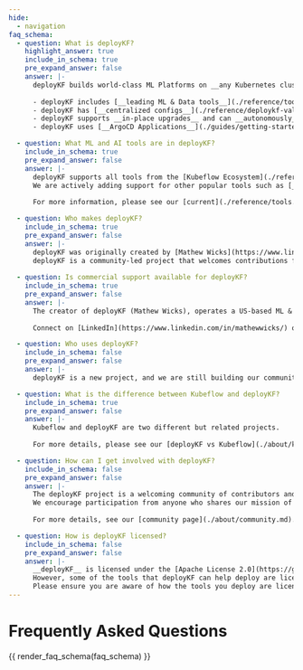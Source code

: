 ```yaml
---
hide:
  - navigation
faq_schema:
  - question: What is deployKF?
    highlight_answer: true
    include_in_schema: true
    pre_expand_answer: false
    answer: |-
      deployKF builds world-class ML Platforms on __any Kubernetes cluster__, within __any cloud or environment__, in minutes.
      
      - deployKF includes [__leading ML & Data tools__](./reference/tools.md#tool-index) from Kubeflow and more
      - deployKF has [__centralized configs__](./reference/deploykf-values.md) that manage all aspects of the platform
      - deployKF supports __in-place upgrades__ and can __autonomously__ roll out config changes
      - deployKF uses [__ArgoCD Applications__](./guides/getting-started.md#4-sync-argocd-applications) to provide native GitOps support

  - question: What ML and AI tools are in deployKF?
    include_in_schema: true
    pre_expand_answer: false
    answer: |-
      deployKF supports all tools from the [Kubeflow Ecosystem](./reference/tools.md#kubeflow-ecosystem) including [__Kubeflow Pipelines__](./reference/tools.md#kubeflow-pipelines) and [__Kubeflow Notebooks__](./reference/tools.md#kubeflow-notebooks).
      We are actively adding support for other popular tools such as [__MLflow__](./reference/future-tools.md#mlflow-model-registry), [__Airflow__](./reference/future-tools.md#apache-airflow), and [__Feast__](./reference/future-tools.md#feast). 
  
      For more information, please see our [current](./reference/tools.md) and [future](./reference/future-tools.md) tools!

  - question: Who makes deployKF?
    include_in_schema: true
    pre_expand_answer: false
    answer: |-
      deployKF was originally created by [Mathew Wicks](https://www.linkedin.com/in/mathewwicks/) (GitHub: [@thesuperzapper](https://github.com/thesuperzapper)), a Kubeflow lead and maintainer of the popular [Apache Airflow Helm Chart](https://github.com/airflow-helm/charts).
      deployKF is a community-led project that welcomes contributions from anyone who wants to help.
   
  - question: Is commercial support available for deployKF?
    include_in_schema: true
    pre_expand_answer: false
    answer: |-
      The creator of deployKF (Mathew Wicks), operates a US-based ML & Data company named [__Aranui Solutions__](https://www.aranui.solutions) which provides __commercial support__ and __advisory services__.
      
      Connect on [LinkedIn](https://www.linkedin.com/in/mathewwicks/) or email [`sales@aranui.solutions`](mailto:sales@aranui.solutions?subject=%5BdeployKF%5D%20MY_SUBJECT) to learn more!

  - question: Who uses deployKF?
    include_in_schema: false
    pre_expand_answer: false
    answer: |-
      deployKF is a new project, and we are still building our community, consider [adding your organization](https://github.com/deployKF/deployKF/blob/main/ADOPTERS.md) to our list of adopters.

  - question: What is the difference between Kubeflow and deployKF?
    include_in_schema: true
    pre_expand_answer: false
    answer: |-
      Kubeflow and deployKF are two different but related projects.
      
      For more details, please see our [deployKF vs Kubeflow](./about/kubeflow-vs-deploykf.md) comparison.

  - question: How can I get involved with deployKF?
    include_in_schema: false
    pre_expand_answer: false
    answer: |-
      The deployKF project is a welcoming community of contributors and users. 
      We encourage participation from anyone who shares our mission of making it easy to build open ML Platforms on Kubernetes.
      
      For more details, see our [community page](./about/community.md).

  - question: How is deployKF licensed?
    include_in_schema: false
    pre_expand_answer: false
    answer: |-
      __deployKF__ is licensed under the [Apache License 2.0](https://github.com/deployKF/deployKF/blob/main/LICENSE).
      However, some of the tools that deployKF can help deploy are licensed differently.
      Please ensure you are aware of how the tools you deploy are licenced.
---
```


# Frequently Asked Questions

{{ render_faq_schema(faq_schema) }}